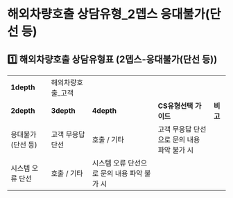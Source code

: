 # 해외차량호출 상담유형_2뎁스 응대불가(단선 등)

**1️⃣ 해외차량호출** **상담유형표 (2뎁스-응대불가(단선 등))**
-----------------------------------------

|  |  |  |  |  |
| --- | --- | --- | --- | --- |
| **1depth** | 해외차량호출\_고객 | | | |
| **2depth** | **3depth** | **4depth** | **CS유형선택 가이드** | **비고** |
| 응대불가(단선 등) | 고객 무응답 단선 | 호출 / 기타 | 고객 무응답 단선으로 문의 내용 파악 불가 시 |  |
| 시스템 오류 단선 | 호출 / 기타 | 시스템 오류 단선으로 문의 내용 파악 불가 시 |  |
